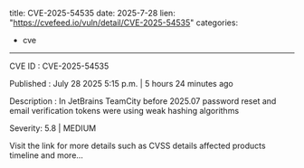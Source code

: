  
title: CVE-2025-54535
date: 2025-7-28
lien: "https://cvefeed.io/vuln/detail/CVE-2025-54535"
categories:
  - cve
---

CVE ID : CVE-2025-54535

Published :  July 28
2025
5:15 p.m. | 5 hours
24 minutes ago

Description : In JetBrains TeamCity before 2025.07 password reset and email verification tokens were using weak hashing algorithms

Severity: 5.8 | MEDIUM

Visit the link for more details
such as CVSS details
affected products
timeline
and more...
